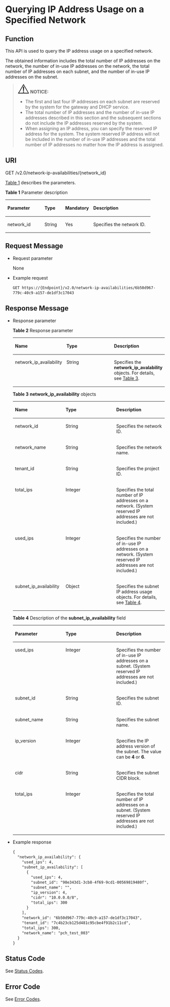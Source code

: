 # Querying IP Address Usage on a Specified Network<a name="vpc_natworkip_0001"></a>

## Function<a name="section1398541881511"></a>

This API is used to query the IP address usage on a specified network.

The obtained information includes the total number of IP addresses on the network, the number of in-use IP addresses on the network, the total number of IP addresses on each subnet, and the number of in-use IP addresses on the subnet.

>![](public_sys-resources/icon-notice.gif) **NOTICE:**   
>-   The first and last four IP addresses on each subnet are reserved by the system for the gateway and DHCP service.  
>-   The total number of IP addresses and the number of in-use IP addresses described in this section and the subsequent sections do not include the IP addresses reserved by the system.  
>-   When assigning an IP address, you can specify the reserved IP address for the system. The system reserved IP address will not be included in the number of in-use IP addresses and the total number of IP addresses no matter how the IP address is assigned.  

## URI<a name="section5633932181719"></a>

GET /v2.0/network-ip-availabilities/\{network\_id\}

[Table 1](#table38148684)  describes the parameters.

**Table  1**  Parameter description

<a name="table38148684"></a>
<table><thead align="left"><tr id="row7162954"><th class="cellrowborder" valign="top" width="25.509999999999998%" id="mcps1.2.5.1.1"><p id="p43328398"><a name="p43328398"></a><a name="p43328398"></a><strong id="b842352706193648"><a name="b842352706193648"></a><a name="b842352706193648"></a>Parameter</strong></p>
</th>
<th class="cellrowborder" valign="top" width="14.29%" id="mcps1.2.5.1.2"><p id="p19939379"><a name="p19939379"></a><a name="p19939379"></a><strong id="b842352706193653"><a name="b842352706193653"></a><a name="b842352706193653"></a>Type</strong></p>
</th>
<th class="cellrowborder" valign="top" width="19.36%" id="mcps1.2.5.1.3"><p id="p4477025"><a name="p4477025"></a><a name="p4477025"></a>Mandatory</p>
</th>
<th class="cellrowborder" valign="top" width="40.839999999999996%" id="mcps1.2.5.1.4"><p id="p27094719"><a name="p27094719"></a><a name="p27094719"></a><strong id="b8423527061645"><a name="b8423527061645"></a><a name="b8423527061645"></a>Description</strong></p>
</th>
</tr>
</thead>
<tbody><tr id="row47188597"><td class="cellrowborder" valign="top" width="25.509999999999998%" headers="mcps1.2.5.1.1 "><p id="p64180012"><a name="p64180012"></a><a name="p64180012"></a>network_id</p>
</td>
<td class="cellrowborder" valign="top" width="14.29%" headers="mcps1.2.5.1.2 "><p id="p31198475"><a name="p31198475"></a><a name="p31198475"></a>String</p>
</td>
<td class="cellrowborder" valign="top" width="19.36%" headers="mcps1.2.5.1.3 "><p id="p44048571"><a name="p44048571"></a><a name="p44048571"></a>Yes</p>
</td>
<td class="cellrowborder" valign="top" width="40.839999999999996%" headers="mcps1.2.5.1.4 "><p id="p11164516"><a name="p11164516"></a><a name="p11164516"></a>Specifies the network ID.</p>
</td>
</tr>
</tbody>
</table>

## Request Message<a name="section447915459203"></a>

-   Request parameter

    None

-   Example request

    ```
    GET https://{Endpoint}/v2.0/network-ip-availabilities/6b50d967-779c-40c9-a157-de1df3c17043
    ```


## Response Message<a name="section752610492226"></a>

-   Response parameter

    **Table  2**  Response parameter

    <a name="table966523163317"></a>
    <table><thead align="left"><tr id="row966563103315"><th class="cellrowborder" valign="top" width="33.333333333333336%" id="mcps1.2.4.1.1"><p id="p866615363313"><a name="p866615363313"></a><a name="p866615363313"></a><strong id="b842352706195711"><a name="b842352706195711"></a><a name="b842352706195711"></a>Name</strong></p>
    </th>
    <th class="cellrowborder" valign="top" width="33.333333333333336%" id="mcps1.2.4.1.2"><p id="p8666143153316"><a name="p8666143153316"></a><a name="p8666143153316"></a><strong id="b842352706145623"><a name="b842352706145623"></a><a name="b842352706145623"></a>Type</strong></p>
    </th>
    <th class="cellrowborder" valign="top" width="33.333333333333336%" id="mcps1.2.4.1.3"><p id="p66667320335"><a name="p66667320335"></a><a name="p66667320335"></a><strong id="b1278600137"><a name="b1278600137"></a><a name="b1278600137"></a>Description</strong></p>
    </th>
    </tr>
    </thead>
    <tbody><tr id="row1166619314334"><td class="cellrowborder" valign="top" width="33.333333333333336%" headers="mcps1.2.4.1.1 "><p id="p176661383319"><a name="p176661383319"></a><a name="p176661383319"></a>network_ip_availability</p>
    </td>
    <td class="cellrowborder" valign="top" width="33.333333333333336%" headers="mcps1.2.4.1.2 "><p id="p12666439333"><a name="p12666439333"></a><a name="p12666439333"></a>String</p>
    </td>
    <td class="cellrowborder" valign="top" width="33.333333333333336%" headers="mcps1.2.4.1.3 "><p id="p666612311331"><a name="p666612311331"></a><a name="p666612311331"></a>Specifies the <strong id="b8305211437"><a name="b8305211437"></a><a name="b8305211437"></a>network_ip_avalability</strong> objects. For details, see <a href="#table4952133061113">Table 3</a>.</p>
    </td>
    </tr>
    </tbody>
    </table>

    **Table  3** **network\_ip\_availability**  objects

    <a name="table4952133061113"></a>
    <table><thead align="left"><tr id="row59521030171119"><th class="cellrowborder" valign="top" width="33.333333333333336%" id="mcps1.2.4.1.1"><p id="p109521330171118"><a name="p109521330171118"></a><a name="p109521330171118"></a><strong id="b1641635284315"><a name="b1641635284315"></a><a name="b1641635284315"></a>Name</strong></p>
    </th>
    <th class="cellrowborder" valign="top" width="33.333333333333336%" id="mcps1.2.4.1.2"><p id="p20952113013119"><a name="p20952113013119"></a><a name="p20952113013119"></a><strong id="b198982119"><a name="b198982119"></a><a name="b198982119"></a>Type</strong></p>
    </th>
    <th class="cellrowborder" valign="top" width="33.333333333333336%" id="mcps1.2.4.1.3"><p id="p79525309113"><a name="p79525309113"></a><a name="p79525309113"></a><strong id="b97551055184311"><a name="b97551055184311"></a><a name="b97551055184311"></a>Description</strong></p>
    </th>
    </tr>
    </thead>
    <tbody><tr id="row17952113001111"><td class="cellrowborder" valign="top" width="33.333333333333336%" headers="mcps1.2.4.1.1 "><p id="p18952103061110"><a name="p18952103061110"></a><a name="p18952103061110"></a>network_id</p>
    </td>
    <td class="cellrowborder" valign="top" width="33.333333333333336%" headers="mcps1.2.4.1.2 "><p id="p9954103081111"><a name="p9954103081111"></a><a name="p9954103081111"></a>String</p>
    </td>
    <td class="cellrowborder" valign="top" width="33.333333333333336%" headers="mcps1.2.4.1.3 "><p id="p16954130171120"><a name="p16954130171120"></a><a name="p16954130171120"></a>Specifies the network ID.</p>
    </td>
    </tr>
    <tr id="row19954133091119"><td class="cellrowborder" valign="top" width="33.333333333333336%" headers="mcps1.2.4.1.1 "><p id="p11954193013117"><a name="p11954193013117"></a><a name="p11954193013117"></a>network_name</p>
    </td>
    <td class="cellrowborder" valign="top" width="33.333333333333336%" headers="mcps1.2.4.1.2 "><p id="p195413091117"><a name="p195413091117"></a><a name="p195413091117"></a>String</p>
    </td>
    <td class="cellrowborder" valign="top" width="33.333333333333336%" headers="mcps1.2.4.1.3 "><p id="p19541130111110"><a name="p19541130111110"></a><a name="p19541130111110"></a>Specifies the network name.</p>
    </td>
    </tr>
    <tr id="row159543309110"><td class="cellrowborder" valign="top" width="33.333333333333336%" headers="mcps1.2.4.1.1 "><p id="p1295443001116"><a name="p1295443001116"></a><a name="p1295443001116"></a>tenant_id</p>
    </td>
    <td class="cellrowborder" valign="top" width="33.333333333333336%" headers="mcps1.2.4.1.2 "><p id="p18954430201118"><a name="p18954430201118"></a><a name="p18954430201118"></a>String</p>
    </td>
    <td class="cellrowborder" valign="top" width="33.333333333333336%" headers="mcps1.2.4.1.3 "><p id="p10487112"><a name="p10487112"></a><a name="p10487112"></a>Specifies the project ID.</p>
    </td>
    </tr>
    <tr id="row13954730161115"><td class="cellrowborder" valign="top" width="33.333333333333336%" headers="mcps1.2.4.1.1 "><p id="p39551930121112"><a name="p39551930121112"></a><a name="p39551930121112"></a>total_ips</p>
    </td>
    <td class="cellrowborder" valign="top" width="33.333333333333336%" headers="mcps1.2.4.1.2 "><p id="p179551630111114"><a name="p179551630111114"></a><a name="p179551630111114"></a>Integer</p>
    </td>
    <td class="cellrowborder" valign="top" width="33.333333333333336%" headers="mcps1.2.4.1.3 "><p id="p119559304119"><a name="p119559304119"></a><a name="p119559304119"></a>Specifies the total number of IP addresses on a network. (System reserved IP addresses are not included.)</p>
    </td>
    </tr>
    <tr id="row295553016117"><td class="cellrowborder" valign="top" width="33.333333333333336%" headers="mcps1.2.4.1.1 "><p id="p59551830161120"><a name="p59551830161120"></a><a name="p59551830161120"></a>used_ips</p>
    </td>
    <td class="cellrowborder" valign="top" width="33.333333333333336%" headers="mcps1.2.4.1.2 "><p id="p14955113081119"><a name="p14955113081119"></a><a name="p14955113081119"></a>Integer</p>
    </td>
    <td class="cellrowborder" valign="top" width="33.333333333333336%" headers="mcps1.2.4.1.3 "><p id="p17955193011112"><a name="p17955193011112"></a><a name="p17955193011112"></a>Specifies the number of in-use IP addresses on a network. (System reserved IP addresses are not included.)</p>
    </td>
    </tr>
    <tr id="row6955830121114"><td class="cellrowborder" valign="top" width="33.333333333333336%" headers="mcps1.2.4.1.1 "><p id="p19955103061116"><a name="p19955103061116"></a><a name="p19955103061116"></a>subnet_ip_availability</p>
    </td>
    <td class="cellrowborder" valign="top" width="33.333333333333336%" headers="mcps1.2.4.1.2 "><p id="p89556306114"><a name="p89556306114"></a><a name="p89556306114"></a>Object</p>
    </td>
    <td class="cellrowborder" valign="top" width="33.333333333333336%" headers="mcps1.2.4.1.3 "><p id="p1395513031116"><a name="p1395513031116"></a><a name="p1395513031116"></a>Specifies the subnet IP address usage objects. For details, see <a href="#table110015141519">Table 4</a>.</p>
    </td>
    </tr>
    </tbody>
    </table>

    **Table  4**  Description of the  **subnet\_ip\_availability**  field

    <a name="table110015141519"></a>
    <table><thead align="left"><tr id="row5101145151518"><th class="cellrowborder" valign="top" width="33.33%" id="mcps1.2.4.1.1"><p id="p610120518150"><a name="p610120518150"></a><a name="p610120518150"></a><strong id="b11173122913451"><a name="b11173122913451"></a><a name="b11173122913451"></a>Parameter</strong></p>
    </th>
    <th class="cellrowborder" valign="top" width="33.33%" id="mcps1.2.4.1.2"><p id="p10101105171513"><a name="p10101105171513"></a><a name="p10101105171513"></a><strong id="b1918023134512"><a name="b1918023134512"></a><a name="b1918023134512"></a>Type</strong></p>
    </th>
    <th class="cellrowborder" valign="top" width="33.339999999999996%" id="mcps1.2.4.1.3"><p id="p5101145151519"><a name="p5101145151519"></a><a name="p5101145151519"></a><strong id="b9193132174511"><a name="b9193132174511"></a><a name="b9193132174511"></a>Description</strong></p>
    </th>
    </tr>
    </thead>
    <tbody><tr id="row12101751141514"><td class="cellrowborder" valign="top" width="33.33%" headers="mcps1.2.4.1.1 "><p id="p110185111151"><a name="p110185111151"></a><a name="p110185111151"></a>used_ips</p>
    </td>
    <td class="cellrowborder" valign="top" width="33.33%" headers="mcps1.2.4.1.2 "><p id="p9102155131519"><a name="p9102155131519"></a><a name="p9102155131519"></a>Integer</p>
    </td>
    <td class="cellrowborder" valign="top" width="33.339999999999996%" headers="mcps1.2.4.1.3 "><p id="p21021251151518"><a name="p21021251151518"></a><a name="p21021251151518"></a>Specifies the number of in-use IP addresses on a subnet. (System reserved IP addresses are not included.)</p>
    </td>
    </tr>
    <tr id="row10967175517178"><td class="cellrowborder" valign="top" width="33.33%" headers="mcps1.2.4.1.1 "><p id="p12968105517179"><a name="p12968105517179"></a><a name="p12968105517179"></a>subnet_id</p>
    </td>
    <td class="cellrowborder" valign="top" width="33.33%" headers="mcps1.2.4.1.2 "><p id="p4968175511716"><a name="p4968175511716"></a><a name="p4968175511716"></a>String</p>
    </td>
    <td class="cellrowborder" valign="top" width="33.339999999999996%" headers="mcps1.2.4.1.3 "><p id="p17968175591718"><a name="p17968175591718"></a><a name="p17968175591718"></a>Specifies the subnet ID.</p>
    </td>
    </tr>
    <tr id="row172761838198"><td class="cellrowborder" valign="top" width="33.33%" headers="mcps1.2.4.1.1 "><p id="p42761137197"><a name="p42761137197"></a><a name="p42761137197"></a>subnet_name</p>
    </td>
    <td class="cellrowborder" valign="top" width="33.33%" headers="mcps1.2.4.1.2 "><p id="p7276735198"><a name="p7276735198"></a><a name="p7276735198"></a>String</p>
    </td>
    <td class="cellrowborder" valign="top" width="33.339999999999996%" headers="mcps1.2.4.1.3 "><p id="p19276193141915"><a name="p19276193141915"></a><a name="p19276193141915"></a>Specifies the subnet name.</p>
    </td>
    </tr>
    <tr id="row28750203194"><td class="cellrowborder" valign="top" width="33.33%" headers="mcps1.2.4.1.1 "><p id="p128759204193"><a name="p128759204193"></a><a name="p128759204193"></a>ip_version</p>
    </td>
    <td class="cellrowborder" valign="top" width="33.33%" headers="mcps1.2.4.1.2 "><p id="p987532012194"><a name="p987532012194"></a><a name="p987532012194"></a>Integer</p>
    </td>
    <td class="cellrowborder" valign="top" width="33.339999999999996%" headers="mcps1.2.4.1.3 "><p id="p168761720161914"><a name="p168761720161914"></a><a name="p168761720161914"></a>Specifies the IP address version of the subnet. The value can be <strong id="b178848339461"><a name="b178848339461"></a><a name="b178848339461"></a>4</strong> or <strong id="b1335093716465"><a name="b1335093716465"></a><a name="b1335093716465"></a>6</strong>.</p>
    </td>
    </tr>
    <tr id="row1247822162114"><td class="cellrowborder" valign="top" width="33.33%" headers="mcps1.2.4.1.1 "><p id="p047815214214"><a name="p047815214214"></a><a name="p047815214214"></a>cidr</p>
    </td>
    <td class="cellrowborder" valign="top" width="33.33%" headers="mcps1.2.4.1.2 "><p id="p1647820252111"><a name="p1647820252111"></a><a name="p1647820252111"></a>String</p>
    </td>
    <td class="cellrowborder" valign="top" width="33.339999999999996%" headers="mcps1.2.4.1.3 "><p id="p1147842182113"><a name="p1147842182113"></a><a name="p1147842182113"></a>Specifies the subnet CIDR block.</p>
    </td>
    </tr>
    <tr id="row18913174252716"><td class="cellrowborder" valign="top" width="33.33%" headers="mcps1.2.4.1.1 "><p id="p19141942112712"><a name="p19141942112712"></a><a name="p19141942112712"></a>total_ips</p>
    </td>
    <td class="cellrowborder" valign="top" width="33.33%" headers="mcps1.2.4.1.2 "><p id="p209141142102720"><a name="p209141142102720"></a><a name="p209141142102720"></a>Integer</p>
    </td>
    <td class="cellrowborder" valign="top" width="33.339999999999996%" headers="mcps1.2.4.1.3 "><p id="p13914942152716"><a name="p13914942152716"></a><a name="p13914942152716"></a>Specifies the total number of IP addresses on a subnet. (System reserved IP addresses are not included.)</p>
    </td>
    </tr>
    </tbody>
    </table>

-   Example response

    ```
    {
      "network_ip_availability": {
        "used_ips": 4,
        "subnet_ip_availability": [
          {
            "used_ips": 4,
            "subnet_id": "98e343d1-3cb8-4f69-9cd1-00569819480f",
            "subnet_name": "",
            "ip_version": 4,
            "cidr": "10.0.0.0/8",
            "total_ips": 300
          }
        ],
        "network_id": "6b50d967-779c-40c9-a157-de1df3c17043",
        "tenant_id": "7c4b23cb125d481c95cbe4f91b2c11cd",
        "total_ips": 300,
        "network_name": "pch_test_003"
      }
    }
    ```


## Status Code<a name="section31981619"></a>

See  [Status Codes](status-codes.md).

## Error Code<a name="section85821649202813"></a>

See  [Error Codes](error-codes.md).

